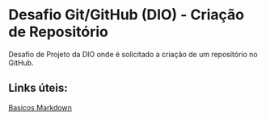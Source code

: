 # Desafio Git/GitHub (DIO) - Criação de Repositório
Desafio de Projeto da DIO onde é solicitado a criação de um repositório no GitHub.

## Links úteis: 
[Basicos Markdown](https://www.markdownguide.org/cheat-sheet/)
